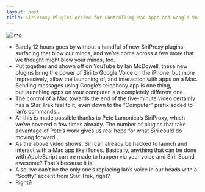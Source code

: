 ```yaml
---
layout: post
title: SiriProxy Plugins Arrive for Controlling Mac Apps and Google Voice
---
```

![img](http://media.idownloadblog.com/wp-content/uploads/2011/11/Screen-Shot-2011-11-28-at-12.31.59-AM-1-e1322458360756.jpg)
* Barely 12 hours goes by without a handful of new SiriProxy plugins surfacing that blow our minds, and we’ve come across a few more that we thought might blow your minds, too.
* Put together and shown off on YouTube by Ian McDowell, these new plugins bring the power of Siri to Google Voice on the iPhone, but more impressively, allow the launching of, and interaction with apps on a Mac. Sending messages using Google’s telephony app is one thing, but launching apps on your computer is a completely different one.
* The control of a Mac towards the end of the five-minute video certainly has a Star Trek feel to it, even down to the “Computer” prefix added to Ian’s commands…
* All this is made possible thanks to Pete Lamonica’s SiriProxy, which we’ve covered a few times already. The number of plugins that take advantage of Pete’s work gives us real hope for what Siri could do moving forward.
* As the above video shows, Siri can already be hacked to launch and interact with a Mac app like iTunes. Basically, anything that can be done with AppleScript can be made to happen via your voice and Siri. Sound awesome? That’s because it is!
* Also, we can’t be the only one’s replacing Ian’s voice in our heads with a “Scotty” accent from Star Trek, right?
* Right?!

